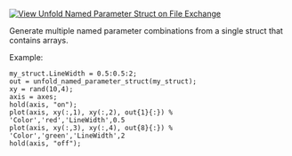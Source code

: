 [![View Unfold Named Parameter Struct on File Exchange](https://www.mathworks.com/matlabcentral/images/matlab-file-exchange.svg)](https://www.mathworks.com/matlabcentral/fileexchange/109525-unfold-named-parameter-struct)

Generate multiple named parameter combinations from a single struct that contains arrays.

Example:
```my_struct.Color = ["red", "green"];
my_struct.LineWidth = 0.5:0.5:2;
out = unfold_named_parameter_struct(my_struct);
xy = rand(10,4);
axis = axes;
hold(axis, "on");
plot(axis, xy(:,1), xy(:,2), out{1}{:}) % 'Color','red','LineWidth',0.5
plot(axis, xy(:,3), xy(:,4), out{8}{:}) % 'Color','green','LineWidth',2
hold(axis, "off");
```
